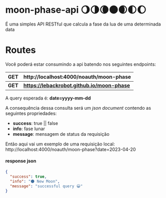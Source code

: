 # moon-phase-api 🌖🌗🌘🌑🌒🌓🌔

É uma simples API RESTful que calcula a fase da lua de uma determinada data


# Routes
Você poderá estar consumindo a api batendo nos seguintes endpoints: 

| **GET** | **http://localhost:4000/noauth/moon-phase** |
| --- | --- |
| **GET** | **https://lebackrobot.github.io/moon-phase** |

A query esperada é: **date=yyyy-mm-dd**

A consequência dessa consulta será um *json document* contendo as seguintes propriedades: 

- **success**: true || false
- **info**: fase lunar
- **message**: mensagem de status da requisição

Então aqui vai um exemplo de uma requisição local: http://localhost:4000/noauth/moon-phase?date=2023-04-20

#### response json

```json
{
  "success": true,
  "info": "🌑 New Moon",
  "message": "successful query 😀" 
}
```
